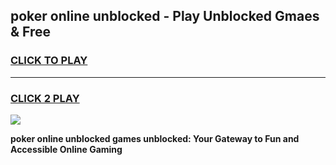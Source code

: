 
## poker online unblocked - Play Unblocked Gmaes & Free
<h3>
<a href="https://news.freeplayer.one?title=poker_online_unblocked&ref=16F">CLICK TO PLAY</a></h3>
<hr>

<h3>
<a href="https://news.freeplayer.one?title=poker_online_unblocked&ref=16F">CLICK 2 PLAY</a>
  
</h3>

<a href="https://news.freeplayer.one?title=poker_online_unblocked&ref=16F/"><img src="https://clearcache.store/games.png"></a>


**poker online unblocked games unblocked: Your Gateway to Fun and Accessible Online Gaming**
